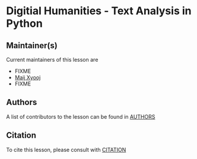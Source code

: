 # Digitial Humanities - Text Analysis in Python


## Maintainer(s)

Current maintainers of this lesson are

* FIXME
* [Maij Xyooj](github.com/maijxyooj)
* FIXME


## Authors

A list of contributors to the lesson can be found in [AUTHORS](AUTHORS)

## Citation

To cite this lesson, please consult with [CITATION](CITATION)

[cdh]: https://cdh.carpentries.org
[community-lessons]: https://carpentries.org/community-lessons
[lesson-example]: https://carpentries.github.io/lesson-example
